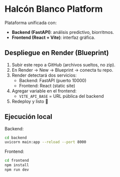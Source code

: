 
# Halcón Blanco Platform

Plataforma unificada con:
- **Backend (FastAPI)**: análisis predictivo, biorritmos.
- **Frontend (React + Vite)**: interfaz gráfica.

## Despliegue en Render (Blueprint)
1. Subir este repo a GitHub (archivos sueltos, no zip).
2. En Render → New → Blueprint → conecta tu repo.
3. Render detectará dos servicios:
   - Backend: FastAPI (puerto 10000)
   - Frontend: React (static site)
4. Agregar variable en el frontend:
   - `VITE_API_BASE` = URL pública del backend
5. Redeploy y listo 🚀

## Ejecución local
Backend:
```bash
cd backend
uvicorn main:app --reload --port 8000
```
Frontend:
```bash
cd frontend
npm install
npm run dev
```
